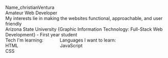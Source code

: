 Name_christianVentura
<br>
Amateur Web Developer
<br>
My interests lie in making the websites functional, approachable, and user friendly
<br>
Arizona State University {Graphic Information Technology: Full-Stack Web Development} - First year student
<br>
Tech I'm learning:&nbsp;&nbsp;&nbsp;&nbsp;&nbsp;&nbsp;&nbsp;&nbsp;&nbsp;&nbsp;&nbsp;&nbsp;          Languages I want to learn:
<br>
  HTML&nbsp;&nbsp;&nbsp;&nbsp;&nbsp;&nbsp;&nbsp;&nbsp;&nbsp;&nbsp;&nbsp;&nbsp;&nbsp;&nbsp;&nbsp;&nbsp;&nbsp;&nbsp;&nbsp;&nbsp;&nbsp;&nbsp;&nbsp;&nbsp;&nbsp;&nbsp;&nbsp;&nbsp;&nbsp;&nbsp;&nbsp;&nbsp;&nbsp;JavaScript
  <br>
  CSS




<!--
**mENIKMADI/mENIKMADI** is a ✨ _special_ ✨ repository because its `README.md` (this file) appears on your GitHub profile.

Here are some ideas to get you started:

- 🔭 I’m currently working on ...
- 🌱 I’m currently learning ...
- 👯 I’m looking to collaborate on ...
- 🤔 I’m looking for help with ...
- 💬 Ask me about ...
- 📫 How to reach me: ...
- 😄 Pronouns: ...
- ⚡ Fun fact: ...
-->
